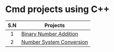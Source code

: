# Cmd projects using C++

| S.N | Projects |
|:-:| - |
| 1 |[Binary Number Addition](https://github.com/sthsuyash/Cpp-projects/tree/main/binary-Additions)|
| 2 |[Number System Conversion](https://github.com/sthsuyash/Cpp-projects/tree/main/number-System-Conversions)|
